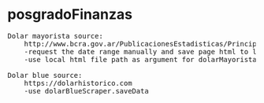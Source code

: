 # posgradoFinanzas
<pre>
Dolar mayorista source:
    http://www.bcra.gov.ar/PublicacionesEstadisticas/Principales_variables_datos.asp
    -request the date range manually and save page html to local file
    -use local html file path as argument for dolarMayoristaScraper.saveData

Dolar blue source:
    https://dolarhistorico.com
    -use dolarBlueScraper.saveData
</pre>